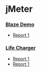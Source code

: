 # jMeter
<h3><a href="https://blazedemo.com/">Blaze Demo</a></h3>
<ul>
  <li><a href="https://blaze-demo-report1.netlify.app" target="_blank">Report 1 </a></li>
</ul>

<h3><a href="https://lifecharger.org/">Life Charger</a></h3>
<ul>
  <li><a href="https://life-charger-report1.netlify.app">Report 1</a></li>
  <li><a href="https://life-charger-report2.netlify.app">Report 1</a></li>
</ul>

